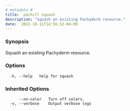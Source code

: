 ```yaml
---
# metadata # 
title:  pachctl squash
description: "Squash an existing Pachyderm resource."
date:  2022-10-11T14:56:32-04:00
---
```


### Synopsis

Squash an existing Pachyderm resource.

### Options

```
  -h, --help   help for squash
```

### Inherited Options

```
      --no-color   Turn off colors.
  -v, --verbose    Output verbose logs
```

